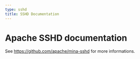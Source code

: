 ```yaml
---
type: sshd
title: SSHD Documentation
---
```


# Apache SSHD documentation

See https://github.com/apache/mina-sshd for more informations.
